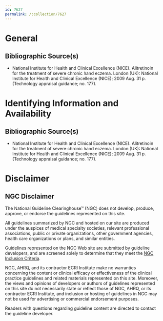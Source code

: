 ```yaml
---
id: 7627
permalink: /:collection/7627
---
```


# General

## Bibliographic Source(s)

- National Institute for Health and Clinical Excellence (NICE). Alitretinoin for the treatment of severe chronic hand eczema. London (UK): National Institute for Health and Clinical Excellence (NICE); 2009 Aug. 31 p. (Technology appraisal guidance; no. 177).

# Identifying Information and Availability

## Bibliographic Source(s)

- National Institute for Health and Clinical Excellence (NICE). Alitretinoin for the treatment of severe chronic hand eczema. London (UK): National Institute for Health and Clinical Excellence (NICE); 2009 Aug. 31 p. (Technology appraisal guidance; no. 177).

# Disclaimer

## NGC Disclaimer

The National Guideline Clearinghouse™ (NGC) does not develop, produce, approve, or endorse the guidelines represented on this site.

All guidelines summarized by NGC and hosted on our site are produced under the auspices of medical specialty societies, relevant professional associations, public or private organizations, other government agencies, health care organizations or plans, and similar entities.

Guidelines represented on the NGC Web site are submitted by guideline developers, and are screened solely to determine that they meet the [NGC Inclusion Criteria](/help-and-about/summaries/inclusion-criteria).

NGC, AHRQ, and its contractor ECRI Institute make no warranties concerning the content or clinical efficacy or effectiveness of the clinical practice guidelines and related materials represented on this site. Moreover, the views and opinions of developers or authors of guidelines represented on this site do not necessarily state or reflect those of NGC, AHRQ, or its contractor ECRI Institute, and inclusion or hosting of guidelines in NGC may not be used for advertising or commercial endorsement purposes.

Readers with questions regarding guideline content are directed to contact the guideline developer.

